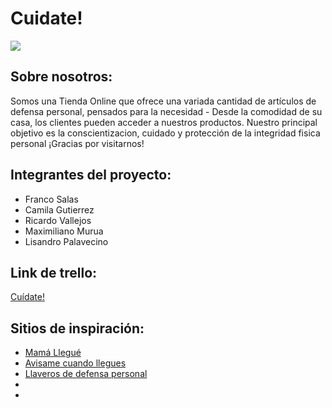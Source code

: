 <h1>Cuidate!</h1>
<img src="![logo](https://user-images.githubusercontent.com/86576860/206804385-7dcfd259-3f46-42d4-8e3c-ca986abf4a57.png)
">

<h2>Sobre nosotros:</h2><div>
  Somos una Tienda Online que ofrece una variada cantidad de artículos de defensa personal, pensados para la necesidad -
  Desde la comodidad de su casa, los clientes pueden acceder a nuestros productos. Nuestro principal objetivo es la conscientizacion, cuidado y protección de 
   la integridad fisica personal
  ¡Gracias por visitarnos!
  <div>
<h2>Integrantes del proyecto:</h2><div>
  <ul>
    <li>Franco Salas</li>
    <li>Camila Gutierrez</li>
    <li>Ricardo Vallejos</li>
    <li>Maximiliano Murua</li>
    <li>Lisandro Palavecino</li>
    </ul>
    <div>

<h2>Link de trello:</h2>
<a href="https://trello.com/b/tPagskz9/sprint-pi-c19">Cuídate!</a>


<h2>Sitios de inspiración:</h2>
      <ul>
        <li><a href="https://mamallegue.com.ar/">Mamá Llegué</a></li>
        <li><a href="https://www.avisamecuandollegues.com.ar/">Avisame cuando llegues</a></li>
        <li><a href="https://www.instagram.com/defensa_femsj/?hl=es">Llaveros de defensa personal</a></li>
        <li><a href=""></a></li>
        <li><a href=""></a></li>
      </ul>
      
